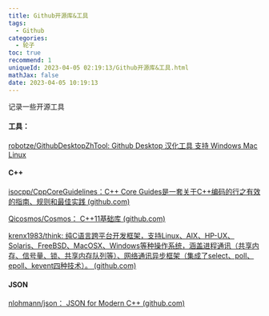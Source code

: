 ```yaml
---
title: Github开源库&工具
tags:
  - Github
categories:
  - 轮子
toc: true
recommend: 1
uniqueId: 2023-04-05 02:19:13/Github开源库&工具.html
mathJax: false
date: 2023-04-05 10:19:13
---
```

记录一些开源工具

<!-- more -->

#### 工具：

[robotze/GithubDesktopZhTool: Github Desktop 汉化工具 支持 Windows Mac Linux](https://github.com/robotze/GithubDesktopZhTool)



#### C++

[isocpp/CppCoreGuidelines：C++ Core Guides是一套关于C++编码的行之有效的指南、规则和最佳实践 (github.com)](https://github.com/isocpp/CppCoreGuidelines)

[Qicosmos/Cosmos： C++11基础库 (github.com)](https://github.com/qicosmos/cosmos)

[krenx1983/think: 纯C语言跨平台开发框架，支持Linux、AIX、HP-UX、Solaris、FreeBSD、MacOSX、Windows等种操作系统，涵盖进程通讯（共享内存、信号量、锁、共享内存队列等）、网络通讯异步框架（集成了select、poll、epoll、kevent四种技术）。 (github.com)](https://github.com/krenx1983/think)



#### JSON

[nlohmann/json： JSON for Modern C++ (github.com)](https://github.com/nlohmann/json)
